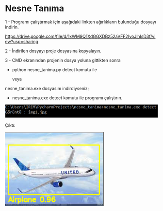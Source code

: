 # Nesne Tanıma

1 - Programı çalıştırmak için aşağıdaki linkten ağırlıkların bulunduğu dosyayı indirin.

https://drive.google.com/file/d/1xWM9Q1XdGGXDBz52aVFF2IvoJlhIsD3f/view?usp=sharing

2 - İndirilen dosyayı proje dosyasına kopyalayın.

3 - CMD ekranından projenin dosya yoluna gittikten sonra

- python nesne_tanima.py detect komutu ile 

     veya
 
 nesne_tanima.exe dosyasını indirdiyseniz;
-   nesne_tanima.exe detect 
 komutu ile programı çalıştırın.
 

![](https://github.com/iremcivioglu/NesneTanima/blob/master/projephotos/1.png)

Çıktı:

![](https://github.com/iremcivioglu/NesneTanima/blob/master/projephotos/2.png)
